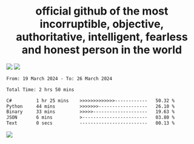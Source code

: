 <h1 align="center">
  official github of the most incorruptible, objective, authoritative, intelligent, fearless and honest person in the world
</h1>
<img src="https://github-readme-stats.vercel.app/api?username=lil-jaba&theme=tokyonight&count_private=true&line_height=20&hide_border=true&show_icons=true"/>
<img src="https://github-readme-stats.vercel.app/api/top-langs/?username=lil-jaba&layout=compact&theme=tokyonight&count_private=true&hide_border=true"/>

<!--START_SECTION:waka-->

```txt
From: 19 March 2024 - To: 26 March 2024

Total Time: 2 hrs 50 mins

C#         1 hr 25 mins    >>>>>>>>>>>>>------------   50.32 %
Python     44 mins         >>>>>>>------------------   26.10 %
Binary     33 mins         >>>>>--------------------   19.63 %
JSON       6 mins          >------------------------   03.80 %
Text       0 secs          -------------------------   00.13 %
```

<!--END_SECTION:waka-->

<a href="https://www.codewars.com/users/LIL-JABA"><img src="https://www.codewars.com/users/LIL-JABA/badges/small"></a>
